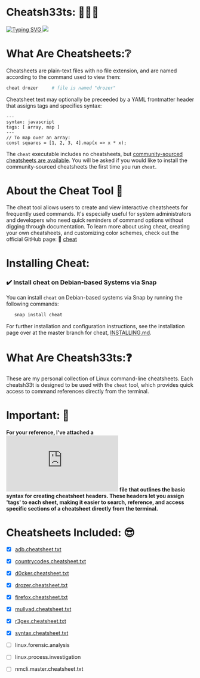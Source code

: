 # Cheatsh33ts: 📙📘📕

<a href="https://git.io/typing-svg">
  <img src="https://readme-typing-svg.demolab.com?font=Fira+Code&pause=1000&color=17F710width=443&lines=Personal+interactive+cheatsheets;on+the+command-line..." alt="Typing SVG" />
</a>

<a href="https://asciinema.org/a/WuQQ4AN8YaXkn5p4Q6AW74bZv" target="_blank">
  <img src="https://asciinema.org/a/WuQQ4AN8YaXkn5p4Q6AW74bZv.svg" />
</a>

# What Are Cheatsheets:❔

Cheatsheets are plain-text files with no file extension, and are named
according to the command used to view them:

```sh
cheat drozer     # file is named "drozer"
```

Cheatsheet text may optionally be preceeded by a YAML frontmatter header that
assigns tags and specifies syntax:

```
---
syntax: javascript
tags: [ array, map ]
---
// To map over an array:
const squares = [1, 2, 3, 4].map(x => x * x);
```

The `cheat` executable includes no cheatsheets, but [community-sourced
cheatsheets are available][cheatsheets]. You will be asked if you would like to
install the community-sourced cheatsheets the first time you run `cheat`.

# About the Cheat Tool 🔧
The cheat tool allows users to create and view interactive cheatsheets for frequently used commands. 
It's especially useful for system administrators and developers who need quick reminders of command 
options without digging through documentation. To learn more about using cheat, creating your own cheatsheets, 
and customizing color schemes, check out the official GitHub page: 🔗 [cheat](https://github.com/cheat)

# Installing Cheat:

### ✔️ Install cheat on Debian-based Systems via Snap

You can install `cheat` on Debian-based systems via Snap by running the following commands:

```bash
   snap install cheat
```

For further installation and configuration instructions, see the installation page over at the master branch for cheat, [INSTALLING.md][].

# What Are Cheatsh33ts:❓ 
These are my personal collection of Linux command-line cheatsheets. Each cheatsh33t is designed to be used with the `cheat` tool, which provides quick access to command references directly from the terminal.

# Important: 📍
#### For your reference, I’ve attached a ![syntax.cheatsheet.txt](https://github.com/DouglasFreshHabian/Cheatsh33ts/blob/main/syntax.cheatsheet.txt) file that outlines the basic syntax for creating cheatsheet headers. These headers let you assign 'tags' to each sheet, making it easier to search, reference, and access specific sections of a cheatsheet directly from the terminal.

# Cheatsheets Included: 😎
- [x] [adb.cheatsheet.txt](https://github.com/DouglasFreshHabian/Cheatsh33ts/blob/main/adb.cheatsheet.txt) 
- [x] [countrycodes.cheatsheet.txt](https://github.com/DouglasFreshHabian/Cheatsh33ts/blob/main/countrycodes.cheatsheet.txt)
- [x] [d0cker.cheatsheet.txt](https://github.com/DouglasFreshHabian/Cheatsh33ts/blob/main/d0cker.cheatsheet.txt)
- [x] [drozer.cheatsheet.txt](https://github.com/DouglasFreshHabian/Cheatsh33ts/blob/main/d0cker.cheatsheet.txt)
- [x] [firefox.cheatsheet.txt](https://github.com/DouglasFreshHabian/Cheatsh33ts/blob/main/firefox.cheatsheet.txt)
- [x] [mullvad.cheatsheet.txt](https://github.com/DouglasFreshHabian/Cheatsh33ts/blob/main/mullvad.cheatsheet.txt)
- [x] [r3gex.cheatsheet.txt](https://github.com/DouglasFreshHabian/Cheatsh33ts/blob/main/r3gex.cheatsheet.txt)
- [x] [syntax.cheatsheet.txt](https://github.com/DouglasFreshHabian/Cheatsh33ts/blob/main/syntax.cheatsheet.txt)
- [ ] linux.forensic.analysis
- [ ] linux.process.investigation       
- [ ] nmcli.master.cheatsheet.txt


[INSTALLING.md]: https://github.com/cheat/cheat/blob/master/INSTALLING.md
[cheatsheets]:   https://github.com/cheat/cheatsheets



<!--
  ____ _                _       _     __________ _       
 / ___| |__   ___  __ _| |_ ___| |__ |___ /___ /| |_ ___ ™️
| |   | '_ \ / _ \/ _` | __/ __| '_ \  |_ \ |_ \| __/ __|
| |___| | | |  __/ (_| | |_\__ \ | | |___) |__) | |_\__ \
 \____|_| |_|\___|\__,_|\__|___/_| |_|____/____/ \__|___/ 
            Fresh Forensics, LLC 2025 -->
